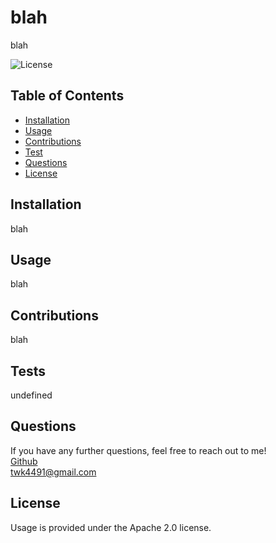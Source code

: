 # blah
blah

![License](https://img.shields.io/badge/License-Apache%202.0-blue.svg)

## Table of Contents
* [Installation](#installation)
* [Usage](#usage)
* [Contributions](#contributions)
* [Test](#test)
* [Questions](#questions)
* [License](#license)


## Installation
blah

## Usage
blah

## Contributions
blah

## Tests
undefined

## Questions
If you have any further questions, feel free to reach out to me! <br>
<a href='https://www.github.com/twkirkpatrick'>Github</a> <br>
<a href='mailto:twk4491@gmail.com'>twk4491@gmail.com</a>

## License
Usage is provided under the Apache 2.0 license.
    
    
    
    